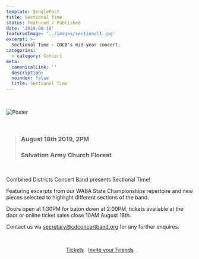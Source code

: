 ```yaml
---
template: SinglePost
title: Sectional Time
status: Featured / Published
date: '2019-08-18'
featuredImage: '../images/sectional1.jpg'
excerpt: >-
  Sectional Time - CDCB's mid-year concert.
categories:
  - category: Concert
meta:
  canonicalLink: ''
  description: 
  noindex: false
  title: Sectional Time
---
```


<p>&nbsp;</p>

![Poster](../images/sectional2.jpg)

<p>&nbsp;</p>

> ### August 18th 2019, 2PM
> ### Salvation Army Church Floreat

<p>&nbsp;</p>
Combined Districts Concert Band presents Sectional Time!

Featuring excerpts from our WABA State Championships repertoire and new pieces selected to highlight different sections of the band. 

Doors open at 1:30PM for baton down at 2:00PM, tickets available at the door or online ticket sales close 10AM August 18th. 

Contact us via secretary@cdconcertband.org for any further enquires. 

<p>&nbsp;</p>

<p style="text-align: center"> 
    <a href=https://www.trybooking.com/BEFYA>Tickets</a> 
    &nbsp;
    <a href=https://www.facebook.com/events/2327259457591283>Invite your Friends</a>
</p>